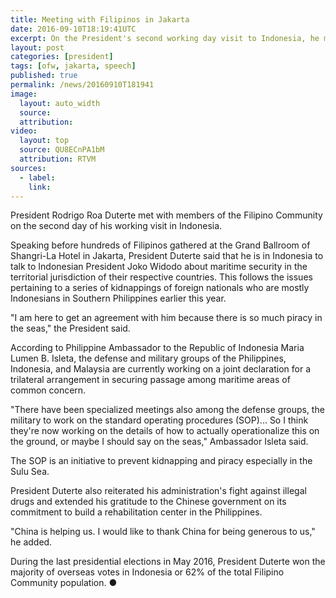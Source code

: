```yaml
---
title: Meeting with Filipinos in Jakarta
date: 2016-09-10T18:19:41UTC
excerpt: On the President's second working day visit to Indonesia, he met with the members of the Filipino Community in Jakarta.
layout: post
categories: [president]
tags: [ofw, jakarta, speech]
published: true
permalink: /news/20160910T181941
image:
  layout: auto_width
  source: 
  attribution: 
video:
  layout: top
  source: QU8ECnPA1bM
  attribution: RTVM
sources:
  - label:
    link:
---
```


President Rodrigo Roa Duterte met with members of the Filipino Community on the second day of his working visit in Indonesia.

Speaking before hundreds of Filipinos gathered at the Grand Ballroom of Shangri-La Hotel in Jakarta, President Duterte said that he is in Indonesia to talk to Indonesian President Joko Widodo about maritime security in the territorial jurisdiction of their respective countries. This follows the issues pertaining to a series of kidnappings of foreign nationals who are mostly Indonesians in Southern Philippines earlier this year.

"I am here to get an agreement with him because there is so much piracy in the seas," the President said.

According to Philippine Ambassador to the Republic of Indonesia Maria Lumen B. Isleta, the defense and military groups of the Philippines, Indonesia, and Malaysia are currently working on a joint declaration for a trilateral arrangement in securing passage among maritime areas of common concern.

"There have been specialized meetings also among the defense groups, the military to work on the standard operating procedures (SOP)... So I think they're now working on the details of how to actually operationalize this on the ground, or maybe I should say on the seas," Ambassador Isleta said.

The SOP is an initiative to prevent kidnapping and piracy especially in the Sulu Sea.

President Duterte also reiterated his administration's fight against illegal drugs and extended his gratitude to the Chinese government on its commitment to build a rehabilitation center in the Philippines.

"China is helping us. I would like to thank China for being generous to us," he added.

During the last presidential elections in May 2016, President Duterte won the majority of overseas votes in Indonesia or 62% of the total Filipino Community population.
&#x25cf;
